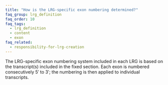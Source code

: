 ```yaml
---
title: "How is the LRG-specific exon numbering determined?"
faq_group: lrg_definition
faq_order: 10
faq_tags:
  - lrg_definition
  - content
  - exon
faq_related:
  - responsibility-for-lrg-creation
---
```


The LRG-specific exon numbering system included in each LRG is based on the transcript(s) included in the fixed section. Each exon is numbered consecutively 5′ to 3′; the numbering is then applied to individual transcripts.
